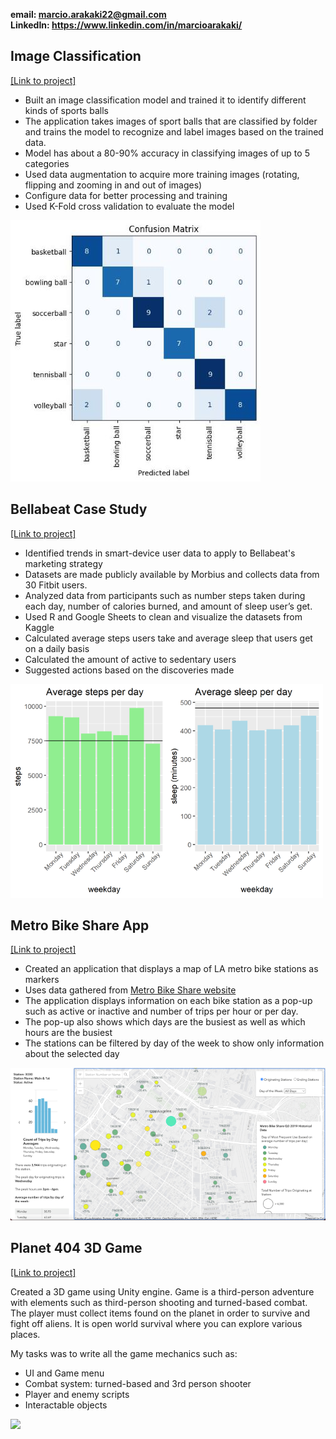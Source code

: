 **email: marcio.arakaki22@gmail.com**  
**LinkedIn: https://www.linkedin.com/in/marcioarakaki/**

## Image Classification
[[Link to project]](https://github.com/MarcioArak/Image-Classification)
* Built an image classification model and trained it to identify different kinds of sports balls
* The application takes images of sport balls that are classified by folder and trains the model to recognize and label images based on the trained data.
* Model has about a 80-90% accuracy in classifying images of up to 5 categories
* Used data augmentation to acquire more training images (rotating, flipping and zooming in and out of images)
* Configure data for better processing and training
* Used K-Fold cross validation to evaluate the model

<img src="./images/confusion_matrix.jpg">

## Bellabeat Case Study
[[Link to project]](https://github.com/MarcioArak/BellaBeat-Case-Study)
* Identified trends in smart-device user data to apply to Bellabeat's marketing strategy
* Datasets are made publicly available by Morbius and collects data from 30 Fitbit users.
* Analyzed data from participants such as number steps taken during each day, number of calories burned, and amount of sleep user’s get.
* Used R and Google Sheets to clean and visualize the datasets from Kaggle
* Calculated average steps users take and average sleep that users get on a daily basis
* Calculated the amount of active to sedentary users
* Suggested actions based on the discoveries made

<img src="./images/average_daily_steps_sleep.png">

## Metro Bike Share App
[[Link to project]](https://github.com/MarcioArak/Metro-Bike-Share-Data)
* Created an application that displays a map of LA metro bike stations as markers
* Uses data gathered from [Metro Bike Share website](https://bikeshare.metro.net/about/data/)
* The application displays information on each bike station as a pop-up such as active or inactive and number of trips per hour or per day.
* The pop-up also shows which days are the busiest as well as which hours are the busiest
* The stations can be filtered by day of the week to show only information about the selected day

<img src="./images/app_image.png">

## Planet 404 3D Game
[[Link to project]](https://github.com/MarcioArak/3D-Game-Planet-404)  

Created a 3D game using Unity engine. Game is a third-person adventure with elements such as third-person shooting and turned-based combat.  
The player must collect items found on the planet in order to survive and fight off aliens. It is open world survival where you can explore various places.  

My tasks was to write all the game mechanics such as:
* UI and Game menu
* Combat system: turned-based and 3rd person shooter
* Player and enemy scripts
* Interactable objects

<img src="./images/gameplay-gif.gif">

